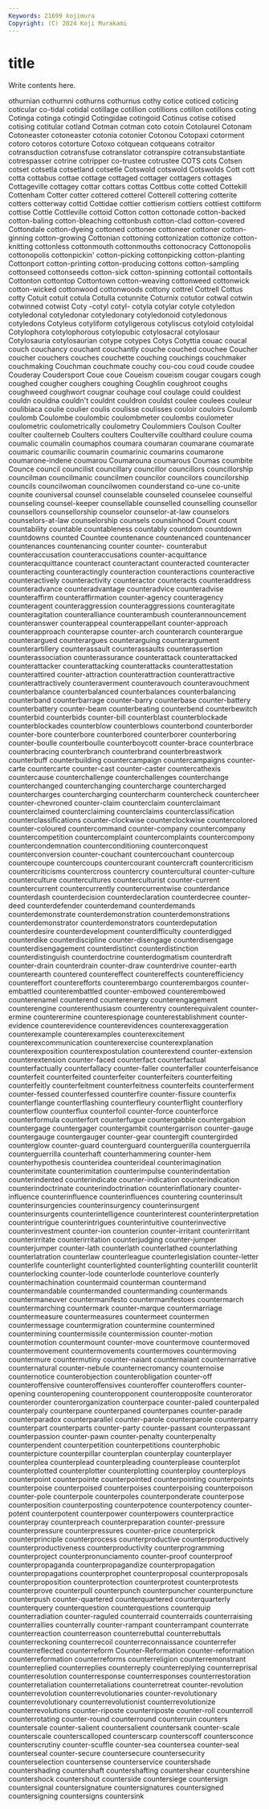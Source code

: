 ```yaml
---
Keywords: 21699 kojimura
Copyright: (C) 2024 Koji Murakami
---
```


# title

Write contents here.



othurnian cothurnni cothurns cothurnus cothy cotice coticed coticing coticular co-tidal
cotidal cotillage cotillion cotillions cotillon cotillons coting Cotinga cotinga cotingid
Cotingidae cotingoid Cotinus cotise cotised cotising cotitular cotland Cotman cotman
coto cotoin Cotolaurel Cotonam Cotoneaster cotoneaster cotonia cotonier Cotonou Cotopaxi
cotorment cotoro cotoros cotorture Cotoxo cotquean cotqueans cotraitor cotransduction cotransfuse
cotranslator cotranspire cotransubstantiate cotrespasser cotrine cotripper co-trustee cotrustee COTS cots
Cotsen cotset cotsetla cotsetland cotsetle Cotswold cotswold Cotswolds Cott cott
cotta cottabus cottae cottage cottaged cottager cottagers cottages Cottageville cottagey
cottar cottars cottas Cottbus cotte cotted Cottekill Cottenham Cotter cotter
cottered cotterel Cotterell cottering cotterite cotters cotterway cottid Cottidae cottier
cottierism cottiers cottiest cottiform cottise Cottle Cottleville cottoid Cotton cotton
cottonade cotton-backed cotton-baling cotton-bleaching cottonbush cotton-clad cotton-covered Cottondale cotton-dyeing cottoned
cottonee cottoneer cottoner cotton-ginning cotton-growing Cottonian cottoning cottonization cottonize cotton-knitting
cottonless cottonmouth cottonmouths cottonocracy Cottonopolis cottonopolis cottonpickin' cotton-picking cottonpicking cotton-planting
Cottonport cotton-printing cotton-producing cottons cotton-sampling cottonseed cottonseeds cotton-sick cotton-spinning cottontail
cottontails Cottonton cottontop Cottontown cotton-weaving cottonweed cottonwick cotton-wicked cottonwood cottonwoods
cottony cottrel Cottrell Cottus cotty Cotuit cotuit cotula Cotulla cotunnite
Coturnix cotutor cotwal cotwin cotwinned cotwist Coty -cotyl cotyl- cotyla
cotylar cotyle cotyledon cotyledonal cotyledonar cotyledonary cotyledonoid cotyledonous cotyledons Cotyleus
cotyliform cotyligerous cotyliscus cotyloid cotyloidal Cotylophora cotylophorous cotylopubic cotylosacral cotylosaur
Cotylosauria cotylosaurian cotype cotypes Cotys Cotyttia couac coucal couch couchancy
couchant couchantly couche couched couchee Coucher coucher couchers couches couchette
couching couchings couchmaker couchmaking Couchman couchmate couchy cou-cou coud coude
coudee Couderay Coudersport Coue coue Coueism coueism cougar cougars cough
coughed cougher coughers coughing Coughlin coughroot coughs coughweed coughwort cougnar
couhage coul coulage could couldest couldn couldna couldn't couldnt couldron
couldst coulee coulees couleur coulibiaca coulie coulier coulis coulisse coulisses
couloir couloirs Coulomb coulomb Coulombe coulombic coulombmeter coulombs coulometer coulometric
coulometrically coulometry Coulommiers Coulson Coulter coulter coulterneb Coulters coulters Coulterville
coulthard coulure couma coumalic coumalin coumaphos coumara coumaran coumarane coumarate
coumaric coumarilic coumarin coumarinic coumarins coumarone coumarone-indene coumarou Coumarouna coumarous
Coumas coumbite Counce council councilist councillary councillor councillors councillorship councilman
councilmanic councilmen councilor councilors councilorship councils councilwoman councilwomen counderstand co-une
co-unite counite couniversal counsel counselable counseled counselee counselful counseling counsel-keeper
counsellable counselled counselling counsellor counsellors counsellorship counselor counselor-at-law counselors counselors-at-law
counselorship counsels counsinhood Count count countability countable countableness countably countdom
countdown countdowns counted Countee countenance countenanced countenancer countenances countenancing counter
counter- counterabut counteraccusation counteraccusations counter-acquittance counteracquittance counteract counteractant counteracted counteracter
counteracting counteractingly counteraction counteractions counteractive counteractively counteractivity counteractor counteracts counteraddress
counteradvance counteradvantage counteradvice counteradvise counteraffirm counteraffirmation counter-agency counteragency counteragent counteraggression
counteraggressions counteragitate counteragitation counteralliance counterambush counterannouncement counteranswer counterappeal counterappellant counter-approach
counterapproach counterapse counter-arch counterarch counterargue counterargued counterargues counterarguing counterargument counterartillery
counterassault counterassaults counterassertion counterassociation counterassurance counterattack counterattacked counterattacker counterattacking counterattacks
counterattestation counterattired counter-attraction counterattraction counterattractive counterattractively counteraverment counteravouch counteravouchment counterbalance
counterbalanced counterbalances counterbalancing counterband counterbarrage counter-barry counterbase counter-battery counterbattery counter-beam
counterbeating counterbend counterbewitch counterbid counterbids counter-bill counterblast counterblockade counterblockades counterblow
counterblows counterbond counterborder counter-bore counterbore counterbored counterborer counterboring counter-boulle counterboulle
counterboycott counter-brace counterbrace counterbracing counterbranch counterbrand counterbreastwork counterbuff counterbuilding countercampaign
countercampaigns counter-carte countercarte counter-cast counter-caster countercathexis countercause counterchallenge counterchallenges counterchange
counterchanged counterchanging countercharge countercharged countercharges countercharging countercharm countercheck countercheer counter-chevroned
counter-claim counterclaim counterclaimant counterclaimed counterclaiming counterclaims counterclassification counterclassifications counter-clockwise counterclockwise
countercolored counter-coloured countercommand counter-company countercompany countercompetition countercomplaint countercomplaints countercompony countercondemnation
counterconditioning counterconquest counterconversion counter-couchant countercouchant countercoup countercoupe countercoups countercourant countercraft
countercriticism countercriticisms countercross countercry countercultural counter-culture counterculture countercultures counterculturist counter-current
countercurrent countercurrently countercurrentwise counterdance counterdash counterdecision counterdeclaration counterdecree counter-deed counterdefender
counterdemand counterdemands counterdemonstrate counterdemonstration counterdemonstrations counterdemonstrator counterdemonstrators counterdeputation counterdesire counterdevelopment
counterdifficulty counterdigged counterdike counterdiscipline counter-disengage counterdisengage counterdisengagement counterdistinct counterdistinction counterdistinguish
counterdoctrine counterdogmatism counterdraft counter-drain counterdrain counter-draw counterdrive counter-earth counterearth countered
countereffect countereffects counterefficiency countereffort counterefforts counterembargo counterembargos counter-embattled counterembattled counter-embowed
counterembowed counterenamel counterend counterenergy counterengagement counterengine counterenthusiasm counterentry counterequivalent counter-ermine
counterermine counterespionage counterestablishment counter-evidence counterevidence counterevidences counterexaggeration counterexample counterexamples counterexcitement
counterexcommunication counterexercise counterexplanation counterexposition counterexpostulation counterextend counter-extension counterextension counter-faced counterfact
counterfactual counterfactually counterfallacy counter-faller counterfaller counterfeisance counterfeit counterfeited counterfeiter counterfeiters
counterfeiting counterfeitly counterfeitment counterfeitness counterfeits counterferment counter-fessed counterfessed counterfire counter-fissure
counterfix counterflange counterflashing counterfleury counterflight counterflory counterflow counterflux counterfoil counter-force
counterforce counterformula counterfort counterfugue countergabble countergabion countergage countergager countergambit countergarrison
counter-gauge countergauge countergauger counter-gear countergift countergirded counterglow counter-guard counterguard counterguerilla
counterguerrila counterguerrilla counterhaft counterhammering counter-hem counterhypothesis counteridea counterideal counterimagination counterimitate
counterimitation counterimpulse counterindentation counterindented counterindicate counter-indication counterindication counterindoctrinate counterindoctrination counterinflationary
counter-influence counterinfluence counterinfluences countering counterinsult counterinsurgencies counterinsurgency counterinsurgent counterinsurgents counterintelligence
counterinterest counterinterpretation counterintrigue counterintrigues counterintuitive counterinvective counterinvestment counter-ion counterion counter-irritant
counterirritant counterirritate counterirritation counterjudging counter-jumper counterjumper counter-lath counterlath counterlathed counterlathing
counterlatration counterlaw counterleague counterlegislation counter-letter counterlife counterlight counterlighted counterlighting counterlilit
counterlit counterlocking counter-lode counterlode counterlove counterly countermachination countermaid counterman countermand
countermandable countermanded countermanding countermands countermaneuver countermanifesto countermanifestoes countermarch countermarching countermark
counter-marque countermarriage countermeasure countermeasures countermeet countermen countermessage countermigration countermine countermined
countermining countermissile countermission counter-motion countermotion countermount counter-move countermove countermoved countermovement
countermovements countermoves countermoving countermure countermutiny counter-naiant counternaiant counternarrative counternatural counter-nebule
counternecromancy counternoise counternotice counterobjection counterobligation counter-off counteroffensive counteroffensives counteroffer counteroffers
counter-opening counteropening counteropponent counteropposite counterorator counterorder counterorganization counterpace counter-paled counterpaled
counterpaly counterpane counterpaned counterpanes counter-parade counterparadox counterparallel counter-parole counterparole counterparry
counterpart counterparts counter-party counter-passant counterpassant counterpassion counter-pawn counter-penalty counterpenalty counterpendent
counterpetition counterpetitions counterphobic counterpicture counterpillar counterplan counterplay counterplayer counterplea counterplead
counterpleading counterplease counterplot counterplotted counterplotter counterplotting counterploy counterploys counterpoint counterpointe
counterpointed counterpointing counterpoints counterpoise counterpoised counterpoises counterpoising counterpoison counter-pole counterpole
counterpoles counterponderate counterpose counterposition counterposting counterpotence counterpotency counter-potent counterpotent counterpower
counterpowers counterpractice counterpray counterpreach counterpreparation counter-pressure counterpressure counterpressures counter-price counterprick
counterprinciple counterprocess counterproductive counterproductively counterproductiveness counterproductivity counterprogramming counterproject counterpronunciamento counter-proof
counterproof counterpropaganda counterpropagandize counterpropagation counterpropagations counterprophet counterproposal counterproposals counterproposition counterprotection
counterprotest counterprotests counterprove counterpull counterpunch counterpuncher counterpuncture counterpush counter-quartered counterquartered
counterquarterly counterquery counterquestion counterquestions counterquip counterradiation counter-raguled counterraid counterraids counterraising
counterrallies counterrally counter-rampant counterrampant counterrate counterreaction counterreason counterrebuttal counterrebuttals counterreckoning
counterrecoil counterreconnaissance counterrefer counterreflected counterreform Counter-Reformation counter-reformation counterreformation counterreforms counterreligion
counterremonstrant counterreplied counterreplies counterreply counterreplying counterreprisal counterresolution counterresponse counterresponses counterrestoration
counterretaliation counterretaliations counterretreat counter-revolution counterrevolution counterrevolutionaries counter-revolutionary counterrevolutionary counterrevolutionist counterrevolutionize
counterrevolutions counter-riposte counterriposte counter-roll counterroll counterrotating counter-round counterround counterruin counters
countersale counter-salient countersalient countersank counter-scale counterscale counterscalloped counterscarp counterscoff countersconce
counterscrutiny counter-scuffle counter-sea countersea counter-seal counterseal counter-secure countersecure countersecurity counterselection
countersense counterservice countershade countershading countershaft countershafting countershear countershine countershock countershout
counterside countersiege countersign countersignal countersignature countersignatures countersigned countersigning countersigns countersink
